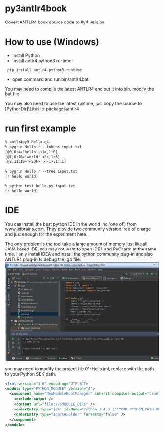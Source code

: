 # py3antlr4book
Covert ANTLR4 book source code to Py4 version. 

# How to use (Windows)
- Install Python
- Install antlr4 python3 runtime 

```
 pip install antlr4-python3-runtime
```

- open command and run bin/antlr4.bat

You may need to compile the latest ANTLR4 and put it into bin, modify the bat file

You may also need to use the latest runtime, just copy the source to [PythonDir]\Lib\site-packages\antlr4

# run first example
```
% antlr4py3 Hello.g4
% pygrun Hello r --tokens input.txt
[@0,0:4='hello',<1>,1:0]
[@1,6:10='world',<2>,1:6]
[@2,11:10='<EOF>',<-1>,1:11]

% pygrun Hello r --tree input.txt
(r hello world)

% python test_hello.py input.txt
(r hello world)
```

# IDE
You can install the best python IDE in the world (no 'one of') from www.jetbrains.com. They provide two community version free of charge and just enough for the experiment here.

The only problem is the tool take a large amount of memory just like all JAVA based IDE, you may not want to open IDEA and PyCharm at the same time. I only install IDEA and install the python community plug-in and also ANTLR4 plug-in to debug the .g4 file. 
![IDEA example](/img/IDEA.png)

you may need to modify the project file 01-Hello.iml, replace with the path to your Python SDK path.

```xml
<?xml version="1.0" encoding="UTF-8"?>
<module type="PYTHON_MODULE" version="4">
  <component name="NewModuleRootManager" inherit-compiler-output="true">
    <exclude-output />
    <content url="file://$MODULE_DIR$" />
    <orderEntry type="jdk" jdkName="Python 3.4.3 (**YOUR PYTHON PATH HERE**)" jdkType="Python SDK" />
    <orderEntry type="sourceFolder" forTests="false" />
  </component>
</module>
```